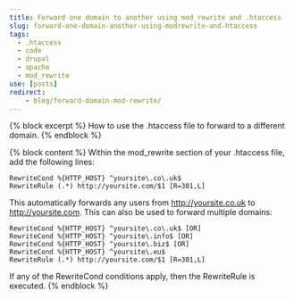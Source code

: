 ```yaml
---
title: Forward one domain to another using mod_rewrite and .htaccess
slug: forward-one-domain-another-using-modrewrite-and-htaccess
tags:
  - .htaccess
  - code
  - drupal
  - apache
  - mod_rewrite
use: [posts]
redirect:
    - blog/forward-domain-mod-rewrite/
---
```

{% block excerpt %}
How to use the .htaccess file to forward to a different domain.
{% endblock %}

{% block content %}
Within the mod_rewrite section of your .htaccess file, add the following lines:

    RewriteCond %{HTTP_HOST} ^yoursite\.co\.uk$
    RewriteRule (.*) http://yoursite.com/$1 [R=301,L]

This automatically forwards any users from http://yoursite.co.uk to http://yoursite.com. This can also be used to forward multiple domains:

    RewriteCond %{HTTP_HOST} ^yoursite\.co\.uk$ [OR]
    RewriteCond %{HTTP_HOST} ^yoursite\.info$ [OR]
    RewriteCond %{HTTP_HOST} ^yoursite\.biz$ [OR]
    RewriteCond %{HTTP_HOST} ^yoursite\.eu$
    RewriteRule (.*) http://yoursite.com/$1 [R=301,L]

If any of the RewriteCond conditions apply, then the RewriteRule is executed.
{% endblock %}
